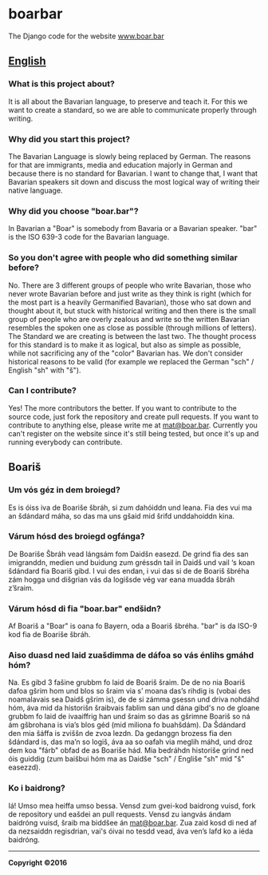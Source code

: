 # boarbar
The Django code for the website www.boar.bar

## <u>English</u>
### What is this project about?
It is all about the Bavarian language, to preserve and teach it.
For this we want to create a standard, so we are able to communicate properly through writing.

### Why did you start this project?
The Bavarian Language is slowly being replaced by German. The reasons for that are immigrants, media and education majorly in German and because there is no standard for Bavarian.
I want to change that, I want that Bavarian speakers sit down and discuss the most logical way of writing their native language.

### Why did you choose "boar.bar"?
In Bavarian a "Boar" is somebody from Bavaria or a Bavarian speaker. "bar" is the ISO 639-3 code for the Bavarian language.

### So you don't agree with people who did something similar before?
No. There are 3 different groups of people who write Bavarian, those who never wrote Bavarian before and just write as they think is right (which for the most part is a heavily Germanified Bavarian), those who sat down and thought about it, but stuck with historical writing and then there is the small group of people who are overly zealous and write so the written Bavarian resembles the spoken one as close as possible (through millions of letters).
The Standard we are creating is between the last two. The thought process for this standard is to make it as logical, but also as simple as possible, while not sacrificing any of the "color" Bavarian has. We don't consider historical reasons to be valid (for example we replaced the German "sch" / English "sh" with "š").

### Can I contribute?
Yes! The more contributors the better.
If you want to contribute to the source code, just fork the repository and create pull requests.
If you want to contribute to anything else, please write me at mat@boar.bar.
Currently you can't register on the website since it's still being tested, but once it's up and running everybody can contribute.


## Boariš
### Um vós géz in dem broiegd?
Es is óiss iva de Boariše šbráh, si zum dahóiddn und leana.
Fia des vui ma an šdándard máha, so das ma uns gšaid mid šrifd unddahoiddn kina.

### Várum hósd des broiegd ogfánga?
De Boariše Šbráh vead lángsám fom Daidšn easezd. De grind fia des san imigranddn, medien und buidung zum gréssdn tail in Daidš und vail ‘s koan šdándard fia Boariš gibd.
I vui des endan, i vui das si de de Boariš šbréha zám hogga und dišgrian vás da logišsde vég var eana muadda šbráh z’šraim.

### Várum hósd di fia "boar.bar" endšidn?
Af Boariš a "Boar" is oana fo Bayern, oda a Boariš šbréha. "bar" is da ISO-9 kod fia de Boariše šbráh.

### Aiso duasd ned laid zuašdimma de dáfoa so vás énlihs gmáhd hóm?
Na. Es gibd 3 fašine grubbm fo laid de Boariš šraim. De de no nia Boariš dafoa gšrim hom und blos so šraim via s’ moana das’s rihdig is (vobai des noamalavais sea Daidš gšrim is), de de si zámma gsessn und driva nohdáhd hóm, áva mid da historišn šraibvais fablim san und dána gibd's no de gloane grubbm fo laid de ivaaiffrig han und šraim so das as gšrimne Boariš so ná ám gšbrohana is via’s blos géd (mid miliona fo buahšdám).
Da Šdándard den mia šáffa is zviššn de zvoa lezdn. Da gedanggn brozess fia den šdándard is, das ma’n so logiš, áva aa so oafah via meglih máhd, und droz dem koa "fárb" obfad de as Boariše hád. Mia bedráhdn historiše grind ned óis guiddig (zum baišbui hóm ma as Daidše "sch" / Engliše "sh" mid "š" easezzd).

### Ko i baidrong?
Iá! Umso mea heiffa umso bessa.
Vensd zum gvei-kod baidrong vuisd, fork de repository und eašdei an pull requests.
Vensd zu iangvás ándam baidróng vuisd, šraib ma biddšee án mat@boar.bar.
Zua zaid kosd di ned af da nezsaiddn regisdrian, vai's óivai no tesdd vead, áva ven’s lafd ko a iéda baidróng.

---

<b>Copyright ©2016</b>
